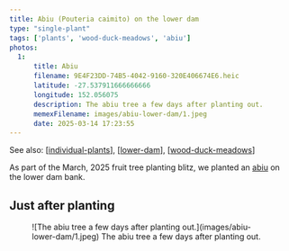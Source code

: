 ```yaml
---
title: Abiu (Pouteria caimito) on the lower dam
type: "single-plant"
tags: ['plants', 'wood-duck-meadows', 'abiu']
photos:
  1:
      title: Abiu
      filename: 9E4F23DD-74B5-4042-9160-320E406674E6.heic
      latitude: -27.537911666666666
      longitude: 152.056075
      description: The abiu tree a few days after planting out.
      memexFilename: images/abiu-lower-dam/1.jpeg
      date: 2025-03-14 17:23:55
---
```


See also: [[individual-plants]], [[lower-dam]], [[wood-duck-meadows]]

As part of the March, 2025 fruit tree planting blitz, we planted an [abiu](https://en.wikipedia.org/wiki/Pouteria_caimito) on the lower dam bank.

## Just after planting

<figure markdown>
![The abiu tree a few days after planting out.](images/abiu-lower-dam/1.jpeg)
<caption>The abiu tree a few days after planting out.</caption>
</figure>

[//begin]: # "Autogenerated link references for markdown compatibility"
[individual-plants]: individual-plants "Individual plants"
[lower-dam]: ../lower-dam "The lower dam"
[wood-duck-meadows]: ../wood-duck-meadows "Wood duck meadows"
[//end]: # "Autogenerated link references"
